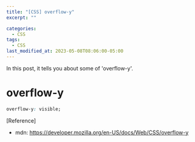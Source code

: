 ```yaml
---
title: "[CSS] overflow-y"
excerpt: ""

categories:
  - CSS
tags:
  - CSS
last_modified_at: 2023-05-08T08:06:00-05:00
---
```


In this post, it tells you about some of 'overflow-y'.

# overflow-y

```css
overflow-y: visible;
```

[Reference]

- mdn: <https://developer.mozilla.org/en-US/docs/Web/CSS/overflow-y>
